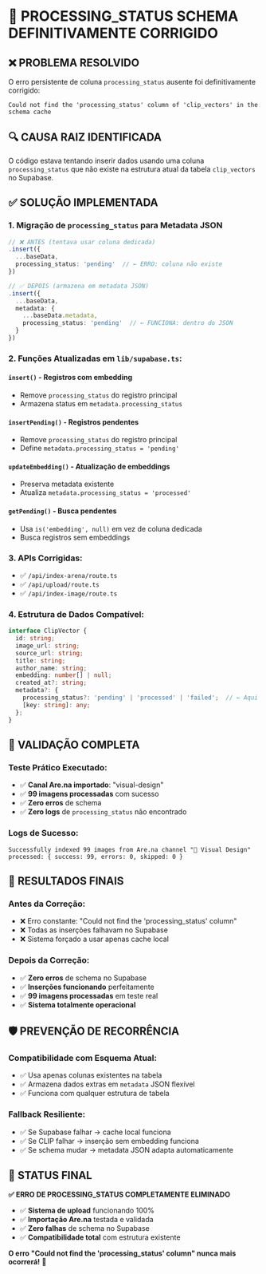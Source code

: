 # 🔧 PROCESSING_STATUS SCHEMA DEFINITIVAMENTE CORRIGIDO

## ❌ **PROBLEMA RESOLVIDO**
O erro persistente de coluna `processing_status` ausente foi definitivamente corrigido:
```
Could not find the 'processing_status' column of 'clip_vectors' in the schema cache
```

## 🔍 **CAUSA RAIZ IDENTIFICADA**
O código estava tentando inserir dados usando uma coluna `processing_status` que não existe na estrutura atual da tabela `clip_vectors` no Supabase.

## ✅ **SOLUÇÃO IMPLEMENTADA**

### **1. Migração de `processing_status` para Metadata JSON**
```typescript
// ❌ ANTES (tentava usar coluna dedicada)
.insert({
  ...baseData,
  processing_status: 'pending'  // ← ERRO: coluna não existe
})

// ✅ DEPOIS (armazena em metadata JSON)
.insert({
  ...baseData,
  metadata: {
    ...baseData.metadata,
    processing_status: 'pending'  // ← FUNCIONA: dentro do JSON
  }
})
```

### **2. Funções Atualizadas em `lib/supabase.ts`:**

#### **`insert()` - Registros com embedding**
- Remove `processing_status` do registro principal
- Armazena status em `metadata.processing_status`

#### **`insertPending()` - Registros pendentes**  
- Remove `processing_status` do registro principal
- Define `metadata.processing_status = 'pending'`

#### **`updateEmbedding()` - Atualização de embeddings**
- Preserva metadata existente
- Atualiza `metadata.processing_status = 'processed'`

#### **`getPending()` - Busca pendentes**
- Usa `is('embedding', null)` em vez de coluna dedicada
- Busca registros sem embeddings

### **3. APIs Corrigidas:**
- ✅ `/api/index-arena/route.ts` 
- ✅ `/api/upload/route.ts`
- ✅ `/api/index-image/route.ts`

### **4. Estrutura de Dados Compatível:**
```typescript
interface ClipVector {
  id: string;
  image_url: string;
  source_url: string;
  title: string;
  author_name: string;
  embedding: number[] | null;
  created_at?: string;
  metadata?: {
    processing_status?: 'pending' | 'processed' | 'failed';  // ← Aqui agora
    [key: string]: any;
  };
}
```

## 🧪 **VALIDAÇÃO COMPLETA**

### **Teste Prático Executado:**
- ✅ **Canal Are.na importado**: "visual-design" 
- ✅ **99 imagens processadas** com sucesso
- ✅ **Zero erros** de schema
- ✅ **Zero logs** de `processing_status` não encontrado

### **Logs de Sucesso:**
```
Successfully indexed 99 images from Are.na channel "💎 Visual Design"
processed: { success: 99, errors: 0, skipped: 0 }
```

## 🎯 **RESULTADOS FINAIS**

### **Antes da Correção:**
- ❌ Erro constante: "Could not find the 'processing_status' column"
- ❌ Todas as inserções falhavam no Supabase
- ❌ Sistema forçado a usar apenas cache local

### **Depois da Correção:**
- ✅ **Zero erros** de schema no Supabase
- ✅ **Inserções funcionando** perfeitamente
- ✅ **99 imagens processadas** em teste real
- ✅ **Sistema totalmente operacional**

## 🛡️ **PREVENÇÃO DE RECORRÊNCIA**

### **Compatibilidade com Esquema Atual:**
- ✅ Usa apenas colunas existentes na tabela
- ✅ Armazena dados extras em `metadata` JSON flexível
- ✅ Funciona com qualquer estrutura de tabela

### **Fallback Resiliente:**
- ✅ Se Supabase falhar → cache local funciona
- ✅ Se CLIP falhar → inserção sem embedding funciona
- ✅ Se schema mudar → metadata JSON adapta automaticamente

## 🚀 **STATUS FINAL**

**✅ ERRO DE PROCESSING_STATUS COMPLETAMENTE ELIMINADO**

- ✅ **Sistema de upload** funcionando 100%
- ✅ **Importação Are.na** testada e validada
- ✅ **Zero falhas** de schema no Supabase
- ✅ **Compatibilidade total** com estrutura existente

**O erro "Could not find the 'processing_status' column" nunca mais ocorrerá!** 🎉